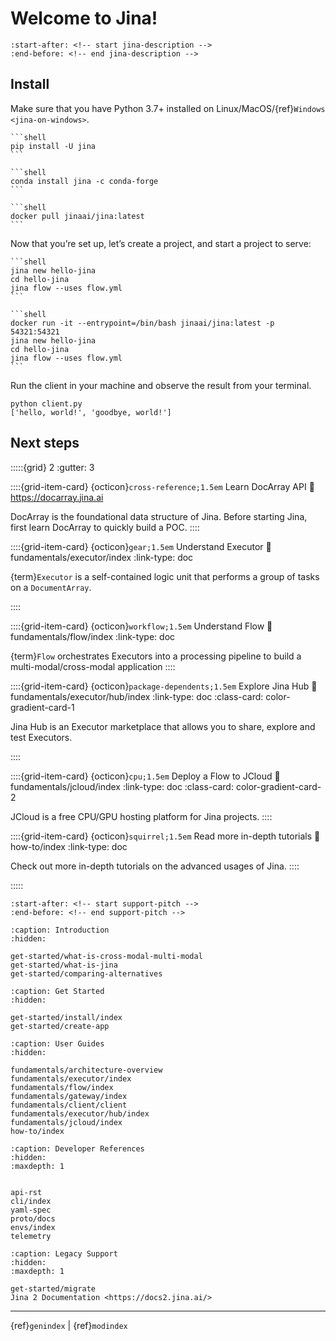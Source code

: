 # Welcome to Jina!

```{include} ../README.md
:start-after: <!-- start jina-description -->
:end-before: <!-- end jina-description -->
```

## Install

Make sure that you have Python 3.7+ installed on Linux/MacOS/{ref}`Windows <jina-on-windows>`.

````{tab} via PyPI
```shell
pip install -U jina
```
````
````{tab} via Conda
```shell
conda install jina -c conda-forge
```
````
````{tab} via Docker
```shell
docker pull jinaai/jina:latest
```
````

Now that you’re set up, let’s create a project, and start a project to serve:

````{tab} In host
```shell
jina new hello-jina
cd hello-jina
jina flow --uses flow.yml
```
````
````{tab} Inside Docker
```shell
docker run -it --entrypoint=/bin/bash jinaai/jina:latest -p 54321:54321
jina new hello-jina
cd hello-jina
jina flow --uses flow.yml
```
````

Run the client in your machine and observe the result from your terminal.

```shell
python client.py
['hello, world!', 'goodbye, world!']
```


## Next steps

:::::{grid} 2
:gutter: 3


::::{grid-item-card} {octicon}`cross-reference;1.5em` Learn DocArray API
:link: https://docarray.jina.ai

DocArray is the foundational data structure of Jina. Before starting Jina, first learn DocArray to quickly build a POC. 
::::

::::{grid-item-card} {octicon}`gear;1.5em` Understand Executor
:link: fundamentals/executor/index
:link-type: doc

{term}`Executor` is a self-contained logic unit that performs a group of tasks on a `DocumentArray`.

::::

::::{grid-item-card} {octicon}`workflow;1.5em` Understand Flow
:link: fundamentals/flow/index
:link-type: doc


{term}`Flow` orchestrates Executors into a processing pipeline to build a multi-modal/cross-modal application
::::

::::{grid-item-card} {octicon}`package-dependents;1.5em` Explore Jina Hub
:link: fundamentals/executor/hub/index
:link-type: doc
:class-card: color-gradient-card-1


Jina Hub is an Executor marketplace that allows you to share, explore and test Executors.

::::


::::{grid-item-card} {octicon}`cpu;1.5em` Deploy a Flow to JCloud
:link: fundamentals/jcloud/index
:link-type: doc
:class-card: color-gradient-card-2

JCloud is a free CPU/GPU hosting platform for Jina projects.
::::




::::{grid-item-card} {octicon}`squirrel;1.5em` Read more in-depth tutorials
:link: how-to/index
:link-type: doc

Check out more in-depth tutorials on the advanced usages of Jina.
::::


:::::

```{include} ../README.md
:start-after: <!-- start support-pitch -->
:end-before: <!-- end support-pitch -->
```

```{toctree}
:caption: Introduction
:hidden:

get-started/what-is-cross-modal-multi-modal
get-started/what-is-jina
get-started/comparing-alternatives
```

```{toctree}
:caption: Get Started
:hidden:

get-started/install/index
get-started/create-app
```

```{toctree}
:caption: User Guides
:hidden:

fundamentals/architecture-overview
fundamentals/executor/index
fundamentals/flow/index
fundamentals/gateway/index
fundamentals/client/client
fundamentals/executor/hub/index
fundamentals/jcloud/index
how-to/index
```



```{toctree}
:caption: Developer References
:hidden:
:maxdepth: 1


api-rst
cli/index
yaml-spec
proto/docs
envs/index
telemetry
```

```{toctree}
:caption: Legacy Support
:hidden:
:maxdepth: 1

get-started/migrate
Jina 2 Documentation <https://docs2.jina.ai/>
```


---
{ref}`genindex` | {ref}`modindex`


